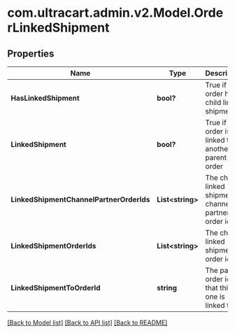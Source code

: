# com.ultracart.admin.v2.Model.OrderLinkedShipment
## Properties

Name | Type | Description | Notes
------------ | ------------- | ------------- | -------------
**HasLinkedShipment** | **bool?** | True if this order has child linked shipments | [optional] 
**LinkedShipment** | **bool?** | True if this order is linked to another parent order | [optional] 
**LinkedShipmentChannelPartnerOrderIds** | **List&lt;string&gt;** | The child linked shipment channel partner order ids | [optional] 
**LinkedShipmentOrderIds** | **List&lt;string&gt;** | The child linked shipment order ids | [optional] 
**LinkedShipmentToOrderId** | **string** | The parent order id that this one is linked to | [optional] 


[[Back to Model list]](../README.md#documentation-for-models) [[Back to API list]](../README.md#documentation-for-api-endpoints) [[Back to README]](../README.md)


